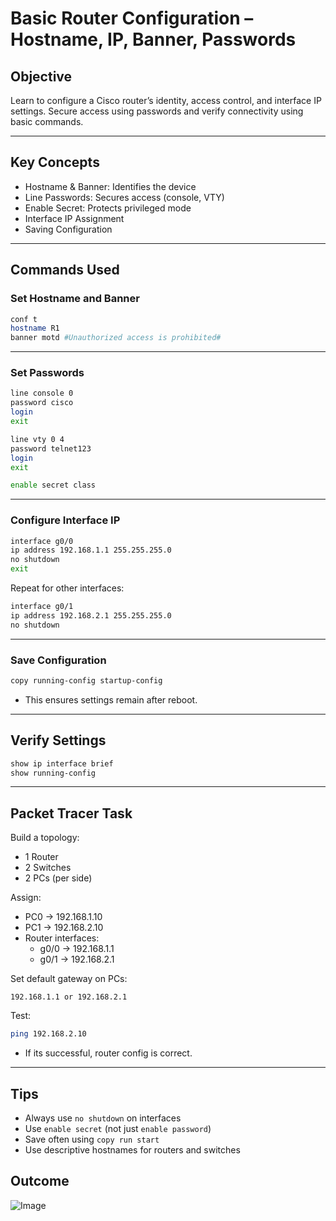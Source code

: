 # Basic Router Configuration – Hostname, IP, Banner, Passwords

## Objective  
Learn to configure a Cisco router’s identity, access control, and interface IP settings. Secure access using passwords and verify connectivity using basic commands.

---

## Key Concepts

- Hostname & Banner: Identifies the device  
- Line Passwords: Secures access (console, VTY)  
- Enable Secret: Protects privileged mode  
- Interface IP Assignment  
- Saving Configuration

---

## Commands Used

### Set Hostname and Banner
```bash
conf t
hostname R1
banner motd #Unauthorized access is prohibited#
```

---

### Set Passwords
```bash
line console 0
password cisco
login
exit

line vty 0 4
password telnet123
login
exit

enable secret class
```

---

### Configure Interface IP
```bash
interface g0/0
ip address 192.168.1.1 255.255.255.0
no shutdown
exit
```

Repeat for other interfaces:
```bash
interface g0/1
ip address 192.168.2.1 255.255.255.0
no shutdown
```

---

### Save Configuration
```bash
copy running-config startup-config
```
- This ensures settings remain after reboot.

---

## Verify Settings
```bash
show ip interface brief
show running-config
```

---

## Packet Tracer Task

Build a topology:
- 1 Router  
- 2 Switches  
- 2 PCs (per side)

Assign:
- PC0 → 192.168.1.10  
- PC1 → 192.168.2.10  
- Router interfaces:
  - g0/0 → 192.168.1.1  
  - g0/1 → 192.168.2.1  

Set default gateway on PCs:
```
192.168.1.1 or 192.168.2.1
```

Test:
```bash
ping 192.168.2.10
```
- If its successful, router config is correct.

---

## Tips

- Always use `no shutdown` on interfaces  
- Use `enable secret` (not just `enable password`)  
- Save often using `copy run start`  
- Use descriptive hostnames for routers and switches

## Outcome 
![Image](https://github.com/user-attachments/assets/31e97e2b-1590-4f32-aab9-d89752db6717)

